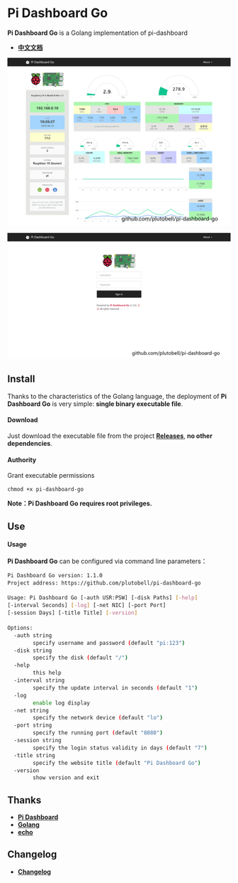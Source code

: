 # Pi Dashboard Go
**Pi Dashboard Go** is a Golang implementation of pi-dashboard

* **[中文文档](https://ojoll.com/archives/86/)**



![](./screenshot_view.png)

![](./screenshot_login.png)



## Install

Thanks to the characteristics of the Golang language, the deployment of **Pi Dashboard Go** is very simple: **single binary executable file**.

#### Download

Just download the executable file from the project **[Releases](https://github.com/plutobell/pi-dashboard-go/releases)**, **no other dependencies**.

#### Authority

Grant executable permissions

```
chmod +x pi-dashboard-go
```

**Note：Pi Dashboard Go requires root privileges.**



## Use

#### Usage

**Pi Dashboard Go** can be configured via command line parameters：

```bash
Pi Dashboard Go version: 1.1.0
Project address: https://github.com/plutobell/pi-dashboard-go

Usage: Pi Dashboard Go [-auth USR:PSW] [-disk Paths] [-help]
[-interval Seconds] [-log] [-net NIC] [-port Port]
[-session Days] [-title Title] [-version]

Options:
  -auth string
        specify username and password (default "pi:123")
  -disk string
        specify the disk (default "/")
  -help
        this help
  -interval string
        specify the update interval in seconds (default "1")
  -log
        enable log display
  -net string
        specify the network device (default "lo")
  -port string
        specify the running port (default "8080")
  -session string
        specify the login status validity in days (default "7")
  -title string
        specify the website title (default "Pi Dashboard Go")
  -version
        show version and exit
```



## Thanks

* **[Pi Dashboard](https://github.com/spoonysonny/pi-dashboard)**
* **[Golang](https://golang.org/)**
* **[echo](https://github.com/labstack/echo)**



## Changelog

* **[Changelog](./CHANGELOG.md)**